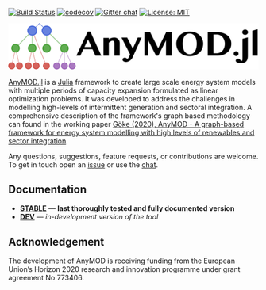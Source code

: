[![Build Status](https://travis-ci.org/leonardgoeke/AnyMOD.jl.svg?branch=master)](https://travis-ci.org/leonardgoeke/AnyMOD.jl)
[![codecov](https://codecov.io/gh/leonardgoeke/AnyMOD.jl/branch/master/graph/badge.svg)](https://codecov.io/gh/leonardgoeke/AnyMOD.jl)
[![Gitter chat](https://badges.gitter.im/AnyMOD-jl/typedoc.svg)](https://gitter.im/AnyMOD-jl/community)
[![License: MIT](https://img.shields.io/badge/License-MIT-yellow.svg)](https://opensource.org/licenses/MIT)

<img src="docs/src/assets/schriftzug_plus_logo.png" alt="logo" width="950px"/>

[AnyMOD.jl](https://github.com/leonardgoeke/AnyMOD.jl) is a [Julia](https://julialang.org/) framework to create large scale energy system models with multiple periods of capacity expansion formulated as linear optimization problems. It was developed to address the challenges in modelling high-levels of intermittent generation and sectoral integration. A comprehensive description of the framework's graph based methodology can found in the working paper [Göke (2020), AnyMOD - A graph-based framework for energy system modelling with high levels of renewables and sector integration](https://arxiv.org/abs/2004.10184).

Any questions, suggestions, feature requests, or contributions are welcome. To get in touch open an [issue](https://github.com/leonardgoeke/AnyMOD.jl/issues) or use the [chat](https://gitter.im/AnyMOD-jl/community).


## Documentation

- [**STABLE**](https://leonardgoeke.github.io/AnyMOD.jl/stable/) &mdash; **last thoroughly tested and fully documented version**
- [**DEV**](https://leonardgoeke.github.io/AnyMOD.jl/dev/) &mdash; *in-development version of the tool*


## Acknowledgement

The development of AnyMOD is receiving funding from the European Union’s Horizon 2020 research and innovation programme under grant agreement No 773406.
